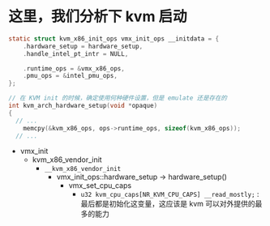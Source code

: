 # 这里，我们分析下 kvm 启动

```c
static struct kvm_x86_init_ops vmx_init_ops __initdata = {
	.hardware_setup = hardware_setup,
	.handle_intel_pt_intr = NULL,

	.runtime_ops = &vmx_x86_ops,
	.pmu_ops = &intel_pmu_ops,
};

// 在 KVM init 的时候，确定使用何种硬件设置，但是 emulate 还是存在的
int kvm_arch_hardware_setup(void *opaque)
{
  // ...
    memcpy(&kvm_x86_ops, ops->runtime_ops, sizeof(kvm_x86_ops));
  // ...
```

- vmx_init
  - kvm_x86_vendor_init
    - `__kvm_x86_vendor_init`
      - vmx_init_ops::hardware_setup -> hardware_setup()
        - vmx_set_cpu_caps
          - `u32 kvm_cpu_caps[NR_KVM_CPU_CAPS] __read_mostly;` : 最后都是初始化这变量，这应该是 kvm 可以对外提供的最多的能力
